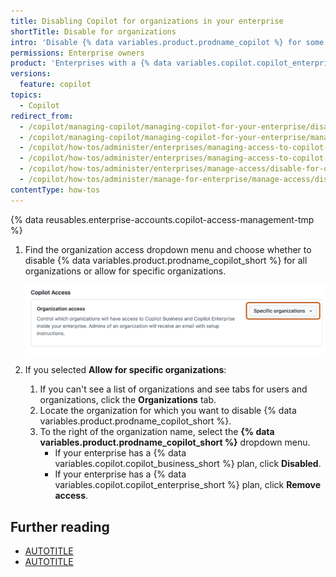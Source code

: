 ```yaml
---
title: Disabling Copilot for organizations in your enterprise
shortTitle: Disable for organizations
intro: 'Disable {% data variables.product.prodname_copilot %} for some or all of the organizations in your enterprise.'
permissions: Enterprise owners
product: 'Enterprises with a {% data variables.copilot.copilot_enterprise_short %} or {% data variables.copilot.copilot_business_short %} plan'
versions:
  feature: copilot
topics:
  - Copilot
redirect_from:
  - /copilot/managing-copilot/managing-copilot-for-your-enterprise/disabling-copilot-for-organizations-in-your-enterprise
  - /copilot/managing-copilot/managing-copilot-for-your-enterprise/managing-access-to-copilot-in-your-enterprise/disabling-copilot-for-organizations-in-your-enterprise
  - /copilot/how-tos/administer/enterprises/managing-access-to-copilot-in-your-enterprise/disabling-copilot-for-organizations-in-your-enterprise
  - /copilot/how-tos/administer/enterprises/managing-access-to-copilot-in-your-enterprise/disable-for-organizations
  - /copilot/how-tos/administer/enterprises/manage-access/disable-for-organizations
  - /copilot/how-tos/administer/manage-for-enterprise/manage-access/disable-for-organizations
contentType: how-tos
---
```


<!-- expires 2025-10-20 -->
<!-- Temporarily documents the old and new UI for direct Copilot licensing -->
<!-- Will be addressed by Driver team once the rollout is complete, docs issue 18525 -->

{% data reusables.enterprise-accounts.copilot-access-management-tmp %}
1. Find the organization access dropdown menu and choose whether to disable {% data variables.product.prodname_copilot_short %} for all organizations or allow for specific organizations.

   ![Screenshot of the the "Organization access" section, with the dropdown menu highlighted.](/assets/images/help/copilot/organization-access-menu.png)

1. If you selected **Allow for specific organizations**:

   1. If you can't see a list of organizations and see tabs for users and organizations, click the **Organizations** tab.
   1. Locate the organization for which you want to disable {% data variables.product.prodname_copilot_short %}.
   1. To the right of the organization name, select the **{% data variables.product.prodname_copilot_short %}** dropdown menu.
       * If your enterprise has a {% data variables.copilot.copilot_business_short %} plan, click **Disabled**.
       * If your enterprise has a {% data variables.copilot.copilot_enterprise_short %} plan, click **Remove access**.

<!-- end expires 2025-10-20 -->

## Further reading

* [AUTOTITLE](/billing/managing-billing-for-github-copilot/about-billing-for-github-copilot)
* [AUTOTITLE](/copilot/managing-copilot/managing-copilot-for-your-enterprise/managing-policies-and-features-for-copilot-in-your-enterprise)

